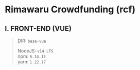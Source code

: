 # Rimawaru Crowdfunding (rcf)

## I. FRONT-END (VUE)

>DIR: `base-vue`
>
>NodeJS: `v14 LTS` \
>npm: `6.14.15` \
>yarn: `1.22.17`

